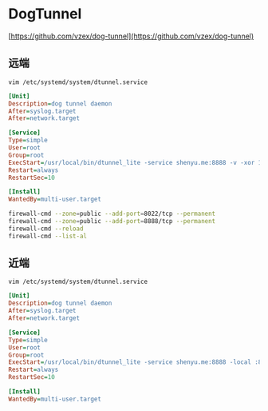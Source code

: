 # DogTunnel

[https://github.com/vzex/dog-tunnel](https://github.com/vzex/dog-tunnel)

## 远端

`vim /etc/systemd/system/dtunnel.service`

```cfg
[Unit]
Description=dog tunnel daemon
After=syslog.target
After=network.target

[Service]
Type=simple
User=root
Group=root
ExecStart=/usr/local/bin/dtunnel_lite -service shenyu.me:8888 -v -xor 123456 -auth 123456 -dnscache 10
Restart=always
RestartSec=10

[Install]
WantedBy=multi-user.target
```

```bash
firewall-cmd --zone=public --add-port=8022/tcp --permanent
firewall-cmd --zone=public --add-port=8888/tcp --permanent
firewall-cmd --reload
firewall-cmd --list-al
```

## 近端

`vim /etc/systemd/system/dtunnel.service`

```cfg
[Unit]
Description=dog tunnel daemon
After=syslog.target
After=network.target

[Service]
Type=simple
User=root
Group=root
ExecStart=/usr/local/bin/dtunnel_lite -service shenyu.me:8888 -local :8022 -v -xor 123456 -auth 123456 -action 0.0.0.0:22 -pipe 5 -r
Restart=always
RestartSec=10

[Install]
WantedBy=multi-user.target
```
